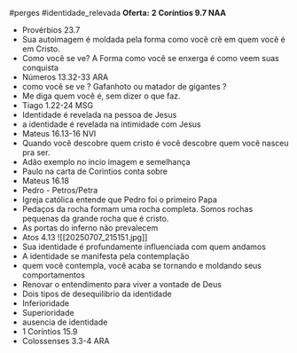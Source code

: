 #perges
#identidade_relevada
**Oferta:** **2 Coríntios 9.7 NAA**

- Provérbios 23.7
- Sua autoimagem é moldada pela forma como você crê em quem você é em Cristo.
- Como você se ve? A Forma como você se enxerga é como veem suas conquista
- Números 13.32-33 ARA
- como você se ve ? Gafanhoto ou matador de gigantes ?
- Me diga quem você é, sem dizer o que faz.
- Tiago 1.22-24 MSG
- Identidade é revelada na pessoa de Jesus
- a identidade é revelada na intimidade com Jesus
- Mateus 16.13-16 NVI
- Quando você descobre quem cristo é você descobre quem você nasceu pra ser.
- Adão exemplo no incio imagem e semelhança
- Paulo na carta de Corintios conta sobre
- Mateus 16.18
- Pedro - Petros/Petra
- Igreja católica entende que Pedro foi o primeiro Papa
- Pedaços da rocha formam uma rocha completa. Somos rochas pequenas da grande rocha que é cristo.
- As portas do inferno não prevalecem 
- Atos 4.13
![[20250707_215151.jpg]]
- Sua identidade é profundamente influenciada com quem andamos
- A identidade se manifesta pela contemplação
- quem você contempla, você acaba se tornando e moldando seus comportamentos
- Renovar o entendimento para viver a vontade de Deus
- Dois tipos de desequilibrio da identidade
- Inferioridade 
- Superioridade
-  ausencia de identidade
- 1 Coríntios 15.9
- Colossenses 3.3-4 ARA

